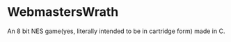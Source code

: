 WebmastersWrath
===============

An 8 bit NES game(yes, literally intended to be in cartridge form) made in C. 
